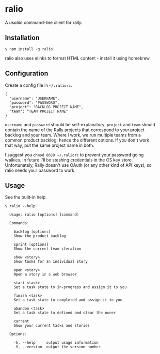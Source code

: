 # ralio

A *usable* command-line client for rally.

## Installation

    $ npm install -g ralio

ralio also uses elinks to format HTML content - install it using homebrew.

## Configuration

Create a config file in `~/.raliorc`.

    {
      "username": "USERNAME",
      "password": "PASSWORD",
      "project": "BACKLOG PROJECT NAME",
      "team": "TEAM PROJECT NAME"
    }

`username` and `password` should be self-explanatory.  `project` and `team`
should contain the name of the Rally projects that correspond to your project
backlog and your team.  Where I work, we run multiple teams from a common
product backlog, hence the different options.  If you don't work that way,
put the same project name in both.

I suggest you `chmod 0600 ~/.raliorc` to prevent your password going walkies.
In future I'll be stashing credentials in the OS key store.  Unfortunately,
Rally doesn't use OAuth (or any other kind of API keys), so ralio needs your
password to work.

## Usage

See the built-in help:

    $ ralio --help

      Usage: ralio [options] [command]

      Commands:

        backlog [options]
        Show the product backlog

        sprint [options]
        Show the current team iteration

        show <story>
        Show tasks for an individual story

        open <story>
        Open a story in a web browser

        start <task>
        Set a task state to in-progress and assign it to you

        finish <task>
        Set a task state to completed and assign it to you

        abandon <task>
        Set a task state to defined and clear the owner

        current
        Show your current tasks and stories

      Options:

        -h, --help     output usage information
        -V, --version  output the version number

